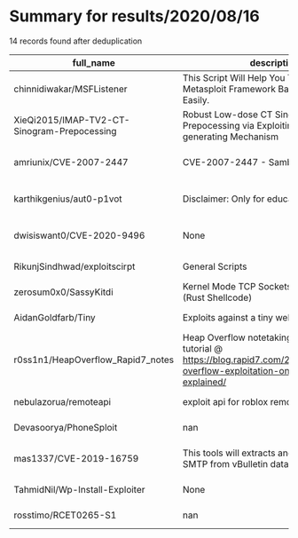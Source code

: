 
# Summary for results/2020/08/16
    
14 records found after deduplication

| full_name | description | html_url | matched_list | matched_count | pushed_at | size | stargazers_count | language | forks_count | vul_ids |
|---------------------------------------------|-----------------------------------------------------------------------------------------------------------------------------------------|----------------------------------------------------------------|----------------------------------|-----------------|---------------------------|--------|--------------------|------------|---------------|--------------------|
| chinnidiwakar/MSFListener | This Script Will Help You To Setup A Metasploit Framework Backdoor Listener Easily. | https://github.com/chinnidiwakar/MSFListener | ['metasploit module OR payload'] | 1 | 2020-08-16 08:08:31+00:00 | 16 | 0 | Python | 3 | [] |
| XieQi2015/IMAP-TV2-CT-Sinogram-Prepocessing | Robust Low-dose CT Sinogram Prepocessing via Exploiting Noise-generating Mechanism | https://github.com/XieQi2015/IMAP-TV2-CT-Sinogram-Prepocessing | ['exploit'] | 1 | 2020-08-16 15:24:43+00:00 | 37969 | 9 | MATLAB | 4 | [] |
| amriunix/CVE-2007-2447 | CVE-2007-2447 - Samba usermap script | https://github.com/amriunix/CVE-2007-2447 | ['cve-2'] | 1 | 2020-08-16 18:54:38+00:00 | 1 | 27 | Python | 19 | ['CVE-2007-2447'] |
| karthikgenius/aut0-p1vot | Disclaimer: Only for educational purpose. | https://github.com/karthikgenius/aut0-p1vot | ['metasploit module OR payload'] | 1 | 2020-08-16 13:45:36+00:00 | 86 | 2 | Shell | 4 | [] |
| dwisiswant0/CVE-2020-9496 | None | https://github.com/dwisiswant0/CVE-2020-9496 | ['cve-2'] | 1 | 2020-08-16 01:04:01+00:00 | 1 | 4 | | 3 | ['CVE-2020-9496'] |
| RikunjSindhwad/exploitscirpt | General Scripts | https://github.com/RikunjSindhwad/exploitscirpt | ['exploit'] | 1 | 2020-08-16 05:23:06+00:00 | 14 | 2 | Python | 0 | [] |
| zerosum0x0/SassyKitdi | Kernel Mode TCP Sockets + LSASS Dump (Rust Shellcode) | https://github.com/zerosum0x0/SassyKitdi | ['shellcode'] | 1 | 2020-08-16 15:04:40+00:00 | 42 | 126 | Rust | 30 | [] |
| AidanGoldfarb/Tiny | Exploits against a tiny web server | https://github.com/AidanGoldfarb/Tiny | ['exploit'] | 1 | 2020-08-16 15:50:11+00:00 | 101 | 0 | C | 0 | [] |
| r0ss1n1/HeapOverflow_Rapid7_notes | Heap Overflow notetaking, from Rapid7 tutorial @ https://blog.rapid7.com/2019/06/12/heap-overflow-exploitation-on-windows-10-explained/ | https://github.com/r0ss1n1/HeapOverflow_Rapid7_notes | ['exploit', 'heap overflow'] | 2 | 2020-08-16 12:46:58+00:00 | 5754 | 0 | C++ | 0 | [] |
| nebulazorua/remoteapi | exploit api for roblox remotes | https://github.com/nebulazorua/remoteapi | ['exploit'] | 1 | 2020-08-16 08:55:59+00:00 | 1 | 0 | | 0 | [] |
| Devasoorya/PhoneSploit | nan | https://github.com/Devasoorya/PhoneSploit | ['sploit'] | 1 | 2020-08-16 11:44:56+00:00 | 9793 | 0 | Python | 0 | [] |
| mas1337/CVE-2019-16759 | This tools will extracts and dumps Email + SMTP from vBulletin database server | https://github.com/mas1337/CVE-2019-16759 | ['cve-2'] | 1 | 2020-08-16 21:19:30+00:00 | 16298 | 2 | Shell | 1 | ['CVE-2019-16759'] |
| TahmidNil/Wp-Install-Exploiter | None | https://github.com/TahmidNil/Wp-Install-Exploiter | ['exploit'] | 1 | 2020-08-16 19:17:06+00:00 | 56 | 1 | Python | 3 | [] |
| rosstimo/RCET0265-S1 | nan | https://github.com/rosstimo/RCET0265-S1 | ['rce'] | 1 | 2020-08-16 21:22:07+00:00 | 5 | 0 | nan | 0 | [] |
